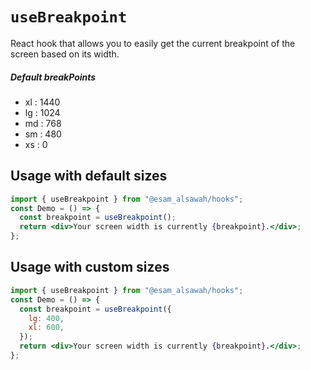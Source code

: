 # `useBreakpoint`

React hook that allows you to easily get the current breakpoint of the screen based on its width.
<br/>
<h5>
Default breakPoints
</h5>
<ul>   
    <li>  xl : 1440</li>          
    <li>  lg : 1024</li>          
    <li>  md : 768</li>          
    <li>  sm : 480</li>          
    <li>  xs : 0</li>                
</ul>

## Usage with default sizes

```jsx
import { useBreakpoint } from "@esam_alsawah/hooks";
const Demo = () => {
  const breakpoint = useBreakpoint();
  return <div>Your screen width is currently {breakpoint}.</div>;
};

```
## Usage with custom sizes

```jsx
import { useBreakpoint } from "@esam_alsawah/hooks";
const Demo = () => {
  const breakpoint = useBreakpoint({
    lg: 400,
    xl: 600,
  });
  return <div>Your screen width is currently {breakpoint}.</div>;
};
```